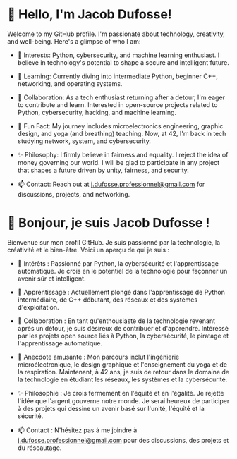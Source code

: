 # 👋 Hello, I'm Jacob Dufosse!

Welcome to my GitHub profile. I'm passionate about technology, creativity, and well-being. Here's a glimpse of who I am:

- 👀 Interests: Python, cybersecurity, and machine learning enthusiast. I believe in technology's potential to shape a secure and intelligent future.

- 🌱 Learning: Currently diving into intermediate Python, beginner C++, networking, and operating systems.

- 💞️ Collaboration: As a tech enthusiast returning after a detour, I'm eager to contribute and learn. Interested in open-source projects related to Python, cybersecurity, hacking, and machine learning.

- 🎉 Fun Fact: My journey includes microelectronics engineering, graphic design, and yoga (and breathing) teaching. Now, at 42, I'm back in tech studying network, system, and cybersecurity.

- ✨ Philosophy: I firmly believe in fairness and equality. I reject the idea of money governing our world. I will be glad to participate in any project that shapes a future driven by unity, fairness, and security.

- 📫 Contact: Reach out at j.dufosse.professionnel@gmail.com for discussions, projects, and networking.



# 👋 Bonjour, je suis Jacob Dufosse !

Bienvenue sur mon profil GitHub. Je suis passionné par la technologie, la créativité et le bien-être. Voici un aperçu de qui je suis :

- 👀 Intérêts : Passionné par Python, la cybersécurité et l'apprentissage automatique. Je crois en le potentiel de la technologie pour façonner un avenir sûr et intelligent.

- 🌱 Apprentissage : Actuellement plongé dans l'apprentissage de Python intermédiaire, de C++ débutant, des réseaux et des systèmes d'exploitation.

- 💞️ Collaboration : En tant qu'enthousiaste de la technologie revenant après un détour, je suis désireux de contribuer et d'apprendre. Intéressé par les projets open source liés à Python, la cybersécurité, le piratage et l'apprentissage automatique.

- 🎉 Anecdote amusante : Mon parcours inclut l'ingénierie microélectronique, le design graphique et l'enseignement du yoga et de la respiration. Maintenant, à 42 ans, je suis de retour dans le domaine de la technologie en étudiant les réseaux, les systèmes et la cybersécurité.

- ✨ Philosophie : Je crois fermement en l'équité et en l'égalité. Je rejette l'idée que l'argent gouverne notre monde. Je serai heureux de participer à des projets qui dessine un avenir basé sur l'unité, l'équité et la sécurité.

- 📫 Contact : N'hésitez pas à me joindre à j.dufosse.professionnel@gmail.com pour des discussions, des projets et du réseautage.

<!---
jacobdufosse/jacobdufosse is a ✨ special ✨ repository because its `README.md` (this file) appears on your GitHub profile.
You can click the Preview link to take a look at your changes.
--->
